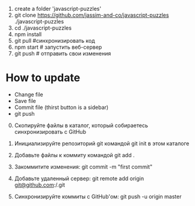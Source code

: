 1.  create a folder 'javascript-puzzles'
2.  git clone https://github.com/jassim-and-co/javascript-puzzles ./javascript-puzzles
3.  cd ./javascript-puzzles
4.  npm install
5.  git pull #синхронизировать код
6.  npm start # запустить веб-сервер
7.  git push # отправить свои изменения

# How to update

* Change file
* Save file
* Commit file (thirst button is a sidebar)
* git push

0. Скопируйте файлы в каталог, который собираетесь синхронизировать с GitHub
1. Инициализируйте репозиторий git командой git init в этом каталоге
2. Добавьте файлы к коммиту командой git add .
3. Закоммитите изменения: git commit -m "first commit"
4. Добавьте удаленный сервер:
git remote add origin git@github.com:<username>/<project>.git

5. Синхронизируйте коммиты с GitHub'ом: git push -u origin master